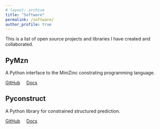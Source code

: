 ```yaml
---
# layout: archive
title: "Software"
permalink: /software/
author_profile: true
---
```


This is a list of open source projects and libraries I have created and
collaborated.

## PyMzn

A Python interface to the MiniZinc constrating programming language.

[GitHub](https://github.com/paolodragone/pymzn) &nbsp;&nbsp;&nbsp; [Docs](http://paolodragone.com/pymzn)


## Pyconstruct

A Python library for constrained structured prediction.

[GitHub](https://github.com/unitn-sml/pyconstruct) &nbsp;&nbsp;&nbsp; [Docs](https://unitn-sml.github.io/pyconstruct/)
